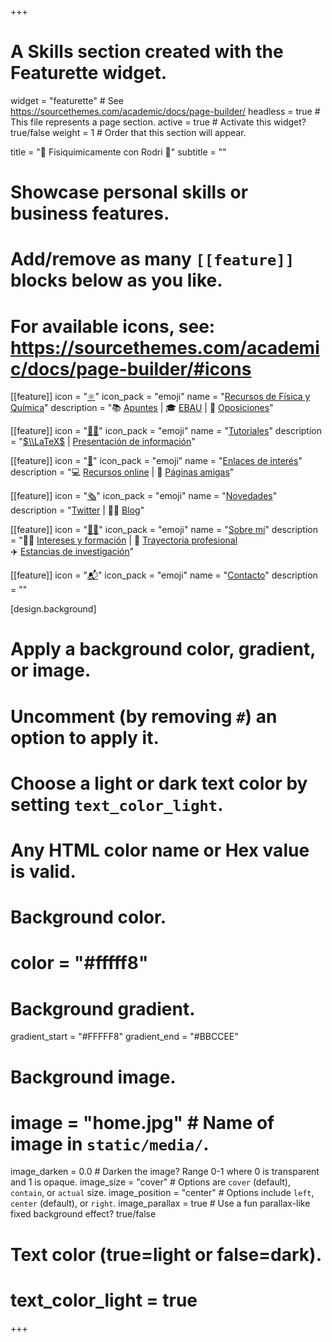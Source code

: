 +++
# A Skills section created with the Featurette widget.
widget = "featurette"  # See https://sourcethemes.com/academic/docs/page-builder/
headless = true  # This file represents a page section.
active = true  # Activate this widget? true/false
weight = 1  # Order that this section will appear.

title = "🎄 Fisiquímicamente con Rodri 🎄"
subtitle = ""

# Showcase personal skills or business features.
# 
# Add/remove as many `[[feature]]` blocks below as you like.
# 
# For available icons, see: https://sourcethemes.com/academic/docs/page-builder/#icons

[[feature]]
  icon = "[⚛️](recursos-fisica-quimica/)"
  icon_pack = "emoji"
  name = "[Recursos de Física y Química](recursos-fisica-quimica/)"
  description = "📚 [Apuntes](recursos-fisica-quimica/apuntes) | 🎓 [EBAU](recursos-fisica-quimica/ebau) | 📝 [Oposiciones](recursos-fisica-quimica/oposiciones)"  
  
[[feature]]
  icon = "[👐🏼](tutoriales/)"
  icon_pack = "emoji"
  name = "[Tutoriales](tutoriales/)"
  description = "[$\\LaTeX$](tutoriales/latex) | [Presentación de información](tutoriales/presentacion-informacion)"
  
[[feature]]
  icon = "[🔗](enlaces-interes/)"
  icon_pack = "emoji"
  name = "[Enlaces de interés](enlaces-interes/)"
  description = "💻 [Recursos online](enlaces-interes/recursos-online) | 🤗 [Páginas amigas](enlaces-interes/paginas-amigas)"
  
[[feature]]
  icon = "[🗞️](#novedades)"
  icon_pack = "emoji"
  name = "[Novedades](#novedades)"
  description = "[Twitter](#novedades) | ✍🏼 [Blog](post/)"
  
[[feature]]
  icon = "[👨‍🔬](sobre-mi/)‍"
  icon_pack = "emoji"
  name = "[Sobre mí](sobre-mi/)"
  description = "👨‍🎓 [Intereses y formación](sobre-mi/intereses-formacion) | 👣 [Trayectoria profesional](sobre-mi/trayectoria-profesional) <br> ✈️ [Estancias de investigación](sobre-mi/estancias-investigacion)"
  
[[feature]]
  icon = "[📬](#contacto)"
  icon_pack = "emoji"
  name = "[Contacto](#contacto)"
  description = ""  

[design.background]
  # Apply a background color, gradient, or image.
  #   Uncomment (by removing `#`) an option to apply it.
  #   Choose a light or dark text color by setting `text_color_light`.
  #   Any HTML color name or Hex value is valid.
  
  # Background color.
  # color = "#fffff8"
  
  # Background gradient.
  gradient_start = "#FFFFF8"
  gradient_end = "#BBCCEE"
  
  # Background image.
  # image = "home.jpg"  # Name of image in `static/media/`.
  image_darken = 0.0  # Darken the image? Range 0-1 where 0 is transparent and 1 is opaque.
  image_size = "cover"  #  Options are `cover` (default), `contain`, or `actual` size.
  image_position = "center"  # Options include `left`, `center` (default), or `right`.
  image_parallax = true  # Use a fun parallax-like fixed background effect? true/false

  # Text color (true=light or false=dark).
  # text_color_light = true    

+++
